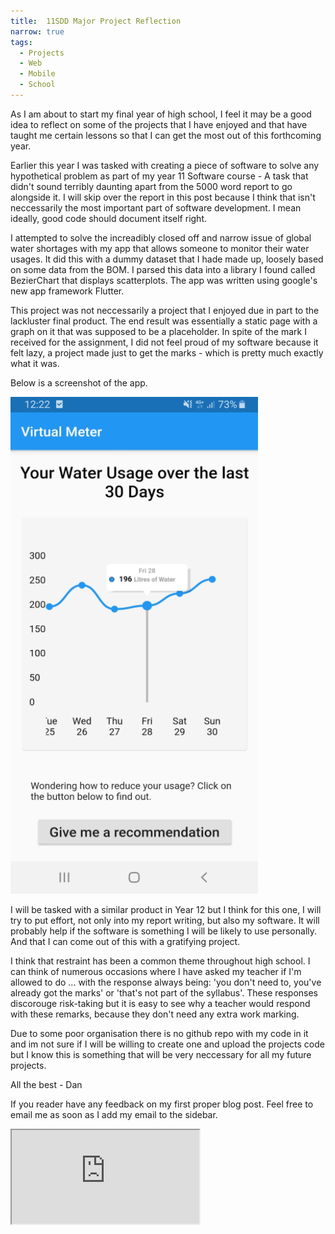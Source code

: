 ```yaml
---
title:  11SDD Major Project Reflection
narrow: true
tags:
  - Projects
  - Web
  - Mobile
  - School
---
```


As I am about to start my final year of high school, I feel it may be a good idea to reflect on some of the projects that I have enjoyed and that have taught me certain lessons so that I can get the most out of this forthcoming year.

<!--more-->

Earlier this year I was tasked with creating a piece of software to solve any hypothetical problem as part of my year 11 Software course \- A task that didn't sound terribly daunting apart from the 5000 word report to go alongside it. I will skip over the report in this post because I think that isn't neccessarily the most important part of software development. I mean ideally, good code should document itself right.

I attempted to solve the increadibly closed off and narrow issue of global water shortages with my app that allows someone to monitor their water usages. It did this with a dummy dataset that I hade made up, loosely based on some data from the BOM. I parsed this data into a library I found called BezierChart that displays scatterplots. The app was written using google's new app framework Flutter.

This project was not neccessarily a project that I enjoyed due in part to the lackluster final product. The end result was essentially a static page with a graph on it that was supposed to be a placeholder. In spite of the mark I received for the assignment, I did not feel proud of my software because it felt lazy, a project made just to get the marks \- which is pretty much exactly what it was.

Below is a screenshot of the app.

![my app](/theme/img/11SDDMP-screenshot.PNG)

I will be tasked with a similar product in Year 12 but I think for this one, I will try to put effort, not only into my report writing, but also my software. It will probably help if the software is something I will be likely to use personally. And that I can come out of this with a gratifying project.

I think that restraint has been a common theme throughout high school. I can think of numerous occasions where I have asked my teacher if I'm allowed to do ... with the response always being: 'you don't need to, you've already got the marks' or 'that's not part of the syllabus'. These responses discorouge risk-taking but it is easy to see why a teacher would respond with these remarks, because they don't need any extra work marking.

Due to some poor organisation there is no github repo with my code in it and im not sure if I will be willing to create one and upload the projects code but I know this is something that will be very neccessary for all my future projects.

All the best
 \- Dan

If you reader have any feedback on my first proper blog post. Feel free to email me as soon as I add my email to the sidebar.

<iframe src="https://open.spotify.com/album/0YOTy70NrfSFvKAbzLY9GF?si=Hs5c1fxMTsK3MrxhbXG5ow">
</iframe>
